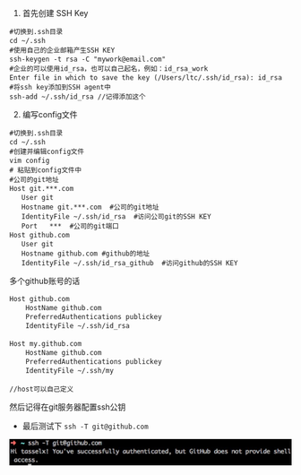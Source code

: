 1. 首先创建 SSH Key 
```
#切换到.ssh目录
cd ~/.ssh  
#使用自己的企业邮箱产生SSH KEY
ssh-keygen -t rsa -C "mywork@email.com"  
#企业的可以使用id_rsa，也可以自己起名，例如：id_rsa_work
Enter file in which to save the key (/Users/ltc/.ssh/id_rsa): id_rsa 
#将ssh key添加到SSH agent中
ssh-add ~/.ssh/id_rsa //记得添加这个
```
2. 编写config文件
```
#切换到.ssh目录
cd ~/.ssh
#创建并编辑config文件
vim config 
# 粘贴到config文件中
#公司的git地址
Host git.***.com  
   User git
   Hostname git.***.com  #公司的git地址
   IdentityFile ~/.ssh/id_rsa  #访问公司git的SSH KEY
   Port   ***  #公司的git端口
Host github.com
   User git
   Hostname github.com #github的地址
   IdentityFile ~/.ssh/id_rsa_github  #访问github的SSH KEY

```
多个github账号的话
```
Host github.com  
    HostName github.com  
    PreferredAuthentications publickey  
    IdentityFile ~/.ssh/id_rsa  
  
Host my.github.com  
    HostName github.com  
    PreferredAuthentications publickey  
    IdentityFile ~/.ssh/my 

//host可以自己定义
```
然后记得在git服务器配置ssh公钥

* 最后测试下
`ssh -T git@github.com`

![](media/799C85F5-6C97-4B84-B19B-DBADD525EAFA.png)